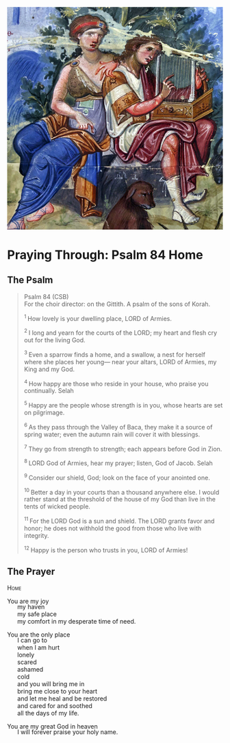 <img class="intro-right" src="../images/art-paris-psalter.jpg">

<style>
  li {list-style-type: none;}
  p + ul {
    margin-top: -18px;
}
</style>

# Praying Through: Psalm 84 Home

## The Psalm

>Psalm 84 (CSB)  
>For the choir director: on the Gittith. A psalm of the sons of Korah. 
>
><sup> 1 </sup> How lovely is your dwelling place, LORD of Armies. 
>
><sup> 2 </sup> I long and yearn for the courts of the LORD; my heart and flesh cry out for the living God. 
>
><sup> 3 </sup> Even a sparrow finds a home, and a swallow, a nest for herself where she places her young— near your altars, LORD of Armies, my King and my God. 
>
><sup> 4 </sup> How happy are those who reside in your house, who praise you continually. Selah 
>
><sup> 5 </sup> Happy are the people whose strength is in you, whose hearts are set on pilgrimage. 
>
><sup> 6 </sup> As they pass through the Valley of Baca, they make it a source of spring water; even the autumn rain will cover it with blessings. 
>
><sup> 7 </sup> They go from strength to strength; each appears before God in Zion. 
>
><sup> 8 </sup> LORD God of Armies, hear my prayer; listen, God of Jacob. Selah 
>
><sup> 9 </sup> Consider our shield, God; look on the face of your anointed one. 
>
><sup> 10 </sup> Better a day in your courts than a thousand anywhere else. I would rather stand at the threshold of the house of my God than live in the tents of wicked people. 
>
><sup> 11 </sup> For the LORD God is a sun and shield. The LORD grants favor and honor; he does not withhold the good from those who live with integrity. 
>
><sup> 12 </sup> Happy is the person who trusts in you, LORD of Armies!

## The Prayer

<div style="font-variant: small-caps;">
Home
</div>

You are my joy
* my haven
* my safe place
* my comfort in my desperate time of need.

You are the only place
* I can go to
* when I am hurt
* lonely
* scared
* ashamed
* cold
* and you will bring me in
* bring me close to your heart
* and let me heal and be restored
* and cared for and soothed
* all the days of my life.

You are my great God in heaven
* I will forever praise your holy name.
